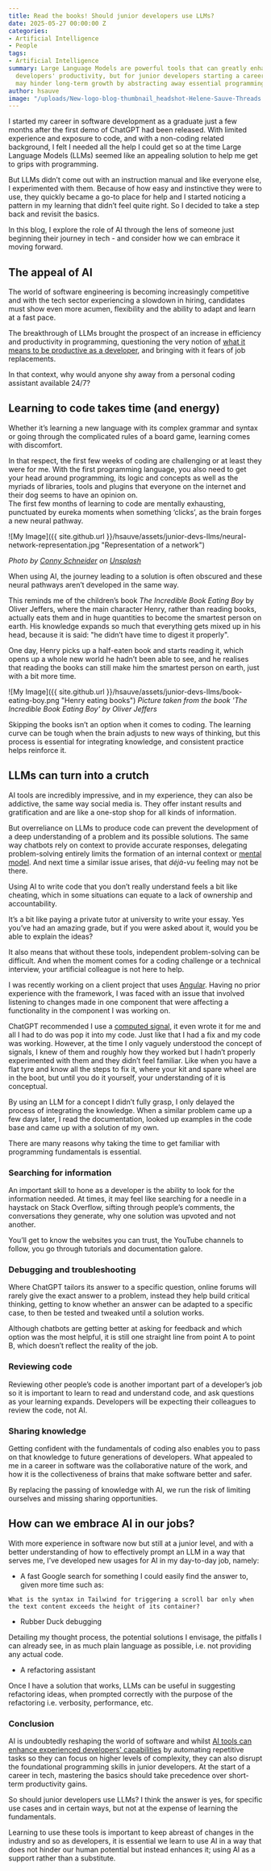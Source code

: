 ```yaml
---
title: Read the books! Should junior developers use LLMs?
date: 2025-05-27 00:00:00 Z
categories:
- Artificial Intelligence
- People
tags:
- Artificial Intelligence
summary: Large Language Models are powerful tools that can greatly enhance software
  developers' productivity, but for junior developers starting a career in tech, they
  may hinder long-term growth by abstracting away essential programming fundamentals.
author: hsauve
image: "/uploads/New-logo-blog-thumbnail_headshot-Helene-Sauve-Threads.jpg"
---
```


I started my career in software development as a graduate just a few months after the first demo of ChatGPT had been released. With limited experience and exposure to code, and with a non-coding related background, I felt I needed all the help I could get so at the time Large Language Models (LLMs) seemed like an appealing solution to help me get to grips with programming.   

But LLMs didn’t come out with an instruction manual and like everyone else, I experimented with them. Because of how easy and instinctive they were to use, they quickly became a go-to place for help and I started noticing a pattern in my learning that didn’t feel quite right. So I decided to take a step back and revisit the basics.  

In this blog, I explore the role of AI through the lens of someone just beginning their journey in tech - and consider how we can embrace it moving forward.  

## The appeal of AI 

The world of software engineering is becoming increasingly competitive and with the tech sector experiencing a slowdown in hiring, candidates must show even more acumen, flexibility and the ability to adapt and learn at a fast pace.   

The breakthrough of LLMs brought the prospect of an increase in efficiency and productivity in programming, questioning the very notion of [what it means to be productive as a developer](https://blog.scottlogic.com/2023/12/18/software-development-ai-wins-the-race.html), and bringing with it fears of job replacements.  

In that context, why would anyone shy away from a personal coding assistant available 24/7?  

## Learning to code takes time (and energy)  

Whether it’s learning a new language with its complex grammar and syntax or going through the complicated rules of a board game, learning comes with discomfort.  

In that respect, the first few weeks of coding are challenging or at least they were for me. With the first programming language, you also need to get your head around programming, its logic and concepts as well as the myriads of libraries, tools and plugins that everyone on the internet and their dog seems to have an opinion on.   
The first few months of learning to code are mentally exhausting, punctuated by eureka moments when something ‘clicks’, as the brain forges a new neural pathway.  

![My Image]({{ site.github.url }}/hsauve/assets/junior-devs-llms/neural-network-representation.jpg "Representation of a network")

*Photo by [Conny Schneider](https://unsplash.com/@choys_) on [Unsplash](https://unsplash.com/photos/a-blue-abstract-background-with-lines-and-dots-pREq0ns_p_E)*

When using AI, the journey leading to a solution is often obscured and these neural pathways aren’t developed in the same way.  

This reminds me of the children’s book *The Incredible Book Eating Boy* by Oliver Jeffers, where the main character Henry, rather than reading books, actually eats them and in huge quantities to become the smartest person on earth. His knowledge expands so much that everything gets mixed up in his head, because it is said: "he didn’t have time to digest it properly".  

One day, Henry picks up a half-eaten book and starts reading it, which opens up a whole new world he hadn’t been able to see, and he realises that reading the books can still make him the smartest person on earth, just with a bit more time.  

![My Image]({{ site.github.url }}/hsauve/assets/junior-devs-llms/book-eating-boy.png "Henry eating books")
*Picture taken from the book 'The Incredible Book Eating Boy' by Oliver Jeffers*

Skipping the books isn’t an option when it comes to coding. The learning curve can be tough when the brain adjusts to new ways of thinking, but this process is essential for integrating knowledge, and consistent practice helps reinforce it.  

## LLMs can turn into a crutch  

AI tools are incredibly impressive, and in my experience, they can also be addictive, the same way social media is. They offer instant results and gratification and are like a one-stop shop for all kinds of information.   

But overreliance on LLMs to produce code can prevent the development of a deep understanding of a problem and its possible solutions. The same way chatbots rely on context to provide accurate responses, delegating problem-solving entirely limits the formation of an internal context or [mental model](https://blog.scottlogic.com/2023/08/11/mental-models-and-the-user-experience.html). And next time a similar issue arises, that *déjà-vu* feeling may not be there.  

Using AI to write code that you don’t really understand feels a bit like cheating, which in some situations can equate to a lack of ownership and accountability.   

It’s a bit like paying a private tutor at university to write your essay. Yes you’ve had an amazing grade, but if you were asked about it, would you be able to explain the ideas?   

It also means that without these tools, independent problem-solving can be difficult. And when the moment comes for a coding challenge or a technical interview, your artificial colleague is not here to help.  

I was recently working on a client project that uses [Angular](https://angular.dev/). Having no prior experience with the framework, I was faced with an issue that involved listening to changes made in one component that were affecting a functionality in the component I was working on.  

ChatGPT recommended I use a [computed signal](https://angular.dev/guide/signals), it even wrote it for me and all I had to do was pop it into my code. Just like that I had a fix and my code was working. However, at the time I only vaguely understood the concept of signals, I knew of them and roughly how they worked but I hadn’t properly experimented with them and they didn’t feel familiar. Like when you have a flat tyre and know all the steps to fix it, where your kit and spare wheel are in the boot, but until you do it yourself, your understanding of it is conceptual.  

By using an LLM for a concept I didn’t fully grasp, I only delayed the process of integrating the knowledge. When a similar problem came up a few days later, I read the documentation, looked up examples in the code base and came up with a solution of my own.   

There are many reasons why taking the time to get familiar with programming fundamentals is essential.  

### Searching for information 

An important skill to hone as a developer is the ability to look for the information needed. At times, it may feel like searching for a needle in a haystack on Stack Overflow, sifting through people’s comments, the conversations they generate, why one solution was upvoted and not another.  

You’ll get to know the websites you can trust, the YouTube channels to follow, you go through tutorials and documentation galore.  

### Debugging and troubleshooting 

Where ChatGPT tailors its answer to a specific question, online forums will rarely give the exact answer to a problem, instead they help build critical thinking, getting to know whether an answer can be adapted to a specific case, to then be tested and tweaked until a solution works.  

Although chatbots are getting better at asking for feedback and which option was the most helpful, it is still one straight line from point A to point B, which doesn’t reflect the reality of the job.  

### Reviewing code  

Reviewing other people’s code is another important part of a developer’s job so it is important to learn to read and understand code, and ask questions as your learning expands. Developers will be expecting their colleagues to review the code, not AI.  

### Sharing knowledge  

Getting confident with the fundamentals of coding also enables you to pass on that knowledge to future generations of developers. What appealed to me in a career in software was the collaborative nature of the work, and how it is the collectiveness of brains that make software better and safer.  

By replacing the passing of knowledge with AI, we run the risk of limiting ourselves and missing sharing opportunities.  

## How can we embrace AI in our jobs?  

With more experience in software now but still at a junior level, and with a better understanding of how to effectively prompt an LLM in a way that serves me, I’ve developed new usages for AI in my day-to-day job, namely:   

- A fast Google search for something I could easily find the answer to, given more time such as: 

`What is the syntax in Tailwind for triggering a scroll bar only when the text content exceeds the height of its container?`  

- Rubber Duck debugging 

Detailing my thought process, the potential solutions I envisage, the pitfalls I can already see, in as much plain language as possible, i.e. not providing any actual code. 

- A refactoring assistant  

Once I have a solution that works, LLMs can be useful in suggesting refactoring ideas, when prompted correctly with the purpose of the refactoring i.e. verbosity, performance, etc. 

### Conclusion  

AI is undoubtedly reshaping the world of software and whilst [AI tools can enhance experienced developers' capabilities](https://blog.scottlogic.com/2025/04/01/making-sense-of-the-ai-developer-tools-ecosystem.html) by automating repetitive tasks so they can focus on higher levels of complexity, they can also disrupt the foundational programming skills in junior developers. At the start of a career in tech, mastering the basics should take precedence over short-term productivity gains. 
 
So should junior developers use LLMs? I think the answer is yes, for specific use cases and in certain ways, but not at the expense of learning the fundamentals.

Learning to use these tools is important to keep abreast of changes in the industry and so as developers, it is essential we learn to use AI in a way that does not hinder our human potential but instead enhances it; using AI as a support rather than a substitute. 

